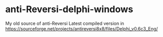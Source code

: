 anti-Reversi-delphi-windows
===========================

My old source of anti-Reversi
Latest compiled version in https://sourceforge.net/projects/antireversi8x8/files/Delphi_v0.6c3_Eng/
